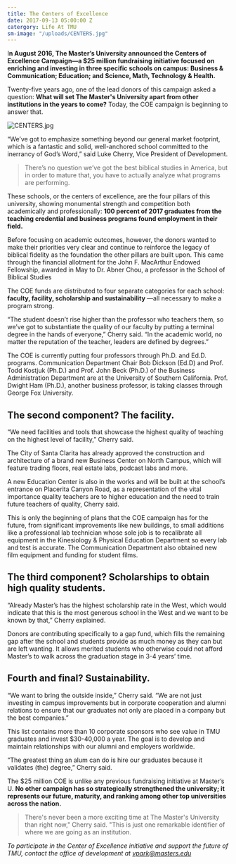 ```yaml
---
title: The Centers of Excellence
date: 2017-09-13 05:00:00 Z
catergory: Life At TMU
sm-image: "/uploads/CENTERS.jpg"
---
```


I**n August 2016, The Master’s University announced the Centers of Excellence Campaign—a $25 million fundraising initiative focused on enriching and investing in three specific schools on campus: Business & Communication; Education; and Science, Math, Technology & Health.**

Twenty-five years ago, one of the lead donors of this campaign asked a question: **What will set The Master's University apart from other institutions in the years to come?** Today, the COE campaign is beginning to answer that.

![CENTERS.jpg](/uploads/CENTERS.jpg)

“We’ve got to emphasize something beyond our general market footprint, which is a fantastic and solid, well-anchored school committed to the inerrancy of God’s Word,” said Luke Cherry, Vice President of Development.

> There’s no question we’ve got the best biblical studies in America, but in order to mature that, you have to actually analyze what programs are performing.

These schools, or the centers of excellence, are the four pillars of this university, showing monumental strength and competition both academically and professionally: **100 percent of 2017 graduates from the teaching credential and business programs found employment in their field.**

Before focusing on academic outcomes, however, the donors wanted to make their priorities very clear and continue to reinforce the legacy of biblical fidelity as the foundation the other pillars are built upon. This came through the financial allotment for the John F. MacArthur Endowed Fellowship, awarded in May to Dr. Abner Chou, a professor in the School of Biblical Studies

The COE funds are distributed to four separate categories for each school: **faculty, facility, scholarship and sustainability** —all necessary to make a program strong.

“The student doesn’t rise higher than the professor who teachers them, so we’ve got to substantiate the quality of our faculty by putting a terminal degree in the hands of everyone,” Cherry said. “In the academic world, no matter the reputation of the teacher, leaders are defined by degrees.”

The COE is currently putting four professors through Ph.D. and Ed.D. programs. Communication Department Chair Bob Dickson (Ed.D) and Prof. Todd Kostjuk (Ph.D.) and Prof. John Beck (Ph.D.) of the Business Administration Department are at the University of Southern California. Prof. Dwight Ham (Ph.D.), another business professor, is taking classes through George Fox University.

## The second component? The facility.

“We need facilities and tools that showcase the highest quality of teaching on the highest level of facility,” Cherry said.

The City of Santa Clarita has already approved the construction and architecture of a brand new Business Center on North Campus, which will feature trading floors, real estate labs, podcast labs and more.

A new Education Center is also in the works and will be built at the school’s entrance on Placerita Canyon Road, as a representation of the vital importance quality teachers are to higher education and the need to train future teachers of quality, Cherry said.

This is only the beginning of plans that the COE campaign has for the future, from significant improvements like new buildings, to small additions like a professional lab technician whose sole job is to recalibrate all equipment in the Kinesiology & Physical Education Department so every lab and test is accurate. The Communication Department also obtained new film equipment and funding for student films.

## **The third component? Scholarships to obtain high quality students.**

“Already Master’s has the highest scholarship rate in the West, which would indicate that this is the most generous school in the West and we want to be known by that,” Cherry explained.

Donors are contributing specifically to a gap fund, which fills the remaining gap after the school and students provide as much money as they can but are left wanting. It allows merited students who otherwise could not afford Master’s to walk across the graduation stage in 3-4 years’ time.

## **Fourth and final? Sustainability.**

“We want to bring the outside inside,” Cherry said. “We are not just investing in campus improvements but in corporate cooperation and alumni relations to ensure that our graduates not only are placed in a company but the best companies.”

This list contains more than 10 corporate sponsors who see value in TMU graduates and invest $30-40,000 a year. The goal is to develop and maintain relationships with our alumni and employers worldwide.

“The greatest thing an alum can do is hire our graduates because it validates (the) degree,” Cherry said.

The $25 million COE is unlike any previous fundraising initiative at Master’s U. **No other campaign has so strategically strengthened the university; it represents our future, maturity, and ranking among other top universities across the nation.**

> There's never been a more exciting time at The Master's University than right now," Cherry said. "This is just one remarkable identifier of where we are going as an institution.

*To participate in the Center of Excellence initiative and support the future of TMU, contact the office of development at vpark@masters.edu*